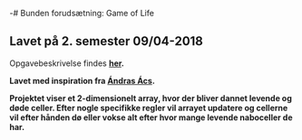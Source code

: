 -# Bunden forudsætning: Game of Life

## Lavet på 2. semester 09/04-2018


Opgavebeskrivelse findes <b>[her](https://docs.google.com/document/d/1NFB-1S7oyIsEiSNahkTgNjsTl9kb8nTDQo0grbtTtBI/edit)<b>.

Lavet med inspiration fra <b>[Ándras Ács](https://github.com/andracs)<b>.


Projektet viser et 2-dimensionelt array, hvor der bliver dannet levende og døde celler. Efter nogle specifikke regler vil arrayet updatere og cellerne vil efter hånden dø eller vokse alt efter hvor mange levende naboceller de har.
